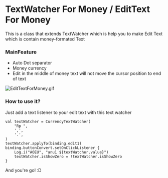 # TextWatcher For Money / EditText For Money

This is a class that extends TextWatcher which is help you to make Edit Text which is contain money-formated Text

### MainFeature
- Auto Dot separator
- Money currency
- Edit in the middle of money text will not move the cursor position to end of text

![EditTextForMoney.gif](https://github.com/zihadrizkyef/TextWatcherForMoney/blob/master/EditTextForMoney.gif)

### How to use it?
Just add a text listener to your edit text with this text watcher

    val textWatcher = CurrencyTextWatcher(
        "Rp ",
        ',',
        '.',
    )
    textWatcher.applyTo(binding.edit1)
    binding.buttonConvert.setOnClickListener {
        Log.i("AOEU", "anu1 ${textWatcher.value}")
        textWatcher.isShowZero = !textWatcher.isShowZero
    }

And you're go! :D
